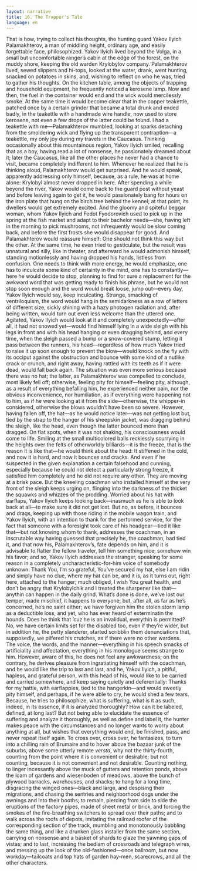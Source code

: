 ```yaml
---
layout: narrative
title: 16. The Trapper's Tale
language: en
---
```


That is how, trying to collect his thoughts, the hunting 
guard Yakov Ilyich Palamakhterov, a man of middling height, ordinary age, and easily forgettable face, 
philosophized. Yakov Ilyich lived beyond the Volga, in a small 
but uncomfortable ranger’s cabin at the edge of the forest, on 
the muddy shore, keeping the old warden Krylobylov company. Palamakhterov lived, sewed slippers and hi-tops, looked 
at the water, drank, went hunting, snacked on potatoes in skins, 
and, wishing to reflect on who he was, tried to gather his 
thoughts. On the kitchen table, among the objects of trapping 
and household equipment, he frequently noticed a kerosene 
lamp. Now and then, the fuel in the container would end and 
the wick would mercilessly smoke. At the same time it would 
become clear that in the copper teakettle, patched once by a 
certain grinder that became a total drunk and ended badly, in 
the teakettle with a handmade wire handle, now used to store 
kerosene, not even a few drops of the latter could be found. I 
had a teakettle with me—Palamakhterov mumbled, looking at 
sparks detaching from the smoldering wick and flying up the 
transparent contraption—a teakettle, my only joy during my 
travels in the Caucasus. Thinking occasionally about this 
mountainous region, Yakov Ilyich smiled, recalling that as a 
boy, having read a lot of nonsense, he passionately dreamed 
about it; later the Caucasus, like all the other places he never 
had a chance to visit, became completely indifferent to him. 
Whenever he realized that he is thinking aloud, Palamakhterov 
would get surprised. And he would speak, apparently addressing only himself, because, as a rule, he was at home alone: Krylobyl almost never dropped in here. After spending a while 
beyond the river, Yakov would come back to the guard post 
without yeast and before leaving again to get it, he would passionately bang for hours on the iron plate that hung on the 
birch tree behind the kennel; at that point, its dwellers would 
get extremely excited. And the gloomy and spiteful beggar 
woman, whom Yakov Ilyich and Fedot Fyodorovich used to 
pick up in the spring at the fish market and adapt to their bachelor needs—she, having left in the morning to pick mushrooms, not infrequently would be slow coming back, and before the first frosts she would disappear for good. And 
Palamakhterov would reassure himself: One should not think 
this way but the other. At the same time, he even tried to gesticulate, but the result was unnatural and silly, like in theater, 
and afterward he would admonish himself, standing motionlessly and having dropped his hands, listless from confusion. 
One needs to think with more energy, he would emphasize, 
one has to inculcate some kind of certainty in the mind, one 
has to constantly—here he would decide to stop, planning to 
find for sure a replacement for the awkward word that was getting ready to finish his phrase, but he would not stop soon 
enough and the word would break loose, jump out—every 
day, Yakov Ilyich would say, keep inculcating. Strange, smacking of ventriloquism, the word would hang in the semidarkness as a row of letters of different size, sickly shining with a 
hazy photogen radiation and, after being written, would turn 
out even less welcome than the uttered one. Agitated, Yakov 
Ilyich would look at it and completely unexpectedly—after all, 
it had not snowed yet—would find himself lying in a wide 
sleigh with his legs in front and with his head hanging or even 
dragging behind, and every time, when the sleigh passed a 
bump or a snow-covered stump, letting it pass between the runners, his head—regardless of how much Yakov tried to raise it 
up soon enough to prevent the blow—would knock on the fly 
with its occiput against the obstruction and bounce with some 
kind of a nutlike crack or crunch, and right away, having rattled 
with its teeth as if it were dead, would fall back again. The situation was even more serious because there was no hat; the latter, 
as Palamakhterov was compelled to conclude, most likely fell 
off; otherwise, feeling pity for himself—feeling pity, although, 
as a result of everything befalling him, he experienced neither 
pain, nor the obvious inconvenience, nor humiliation, as if everything were happening not to him, as if he were looking at it 
from the side—otherwise, the whipper-in considered, otherwise the blows wouldn’t have been so severe. However, having 
fallen off, the hat—as he would notice later—was not getting 
lost but, tied by the strap to the hanger of his sheepskin jacket, 
was dragging behind the sleigh, like the head, even though the 
latter bounced more than dragged. On flat spots, when it was 
not shaking, his consciousness would come to life. Smiling at 
the small multicolored balls recklessly scurrying in the heights 
over the felts of otherworldly billiards—it is the freeze, that is 
the reason it is like that—he would think about the head: It 
stiffened in the cold, and now it is hard, and now it bounces 
and cracks. And even if he suspected in the given explanation a 
certain falsehood and cunning, especially because he could 
not detect a particularly strong freeze, it satisfied him completely and he did not require any other. They are moving at a 
brisk pace. But the kneeling coachman who installed himself at 
the very front of the sleigh keeps urging on, flinging into the 
darkness of the thicket the squawks and whizzes of the prodding. Worried about his hat with earflaps, Yakov Ilyich keeps 
looking back—inasmuch as he is able to look back at all—to 
make sure it did not get lost. But no, as before, it bounces and 
drags, keeping up with those riding in the mobile wagon train, 
and Yakov Ilyich, with an intention to thank for the performed 
service, for the fact that someone with a foresight took care of 
his headgear—tied it like that—but not knowing whom to 
thank, addresses the coachman, in an inscrutable way having 
guessed that precisely he, the coachman, had tied it, and that 
now his, Palamakhterov’s, fate depends on him, and it is advisable to flatter the fellow traveler, tell him something nice, 
somehow win his favor; and so, Yakov Ilyich addresses the 
stranger, speaking for some reason in a completely uncharacteristic-for-him voice of somebody unknown: Thank You, I’m 
so grateful, You’ve secured my hat, else I am ridin and simply 
have no clue, where my hat can be, and it is, as it turns out, right 
here, attached to the hanger; much obliged, I wish You great 
health, and don’t be angry that Krylobylchik and I treated the 
sharpener like that—anythin can happen in the daily grind. 
What’s done is done, we’ve lost our temper, made mischief, it 
happens to everyone, but, after all, as far as he’s concerned, he’s 
no saint either; we have forgiven him the stolen storm lamp as 
a deductible loss, and yet, who has ever heard of exterminatin 
the hounds. Does he think that ’cuz he is an invalidual, everythin is permitted? No, we have certain limits set for the disabled 
too, even if they’re wider, but in addition he, the petty slanderer, 
started scribblin them denunciations that, supposedly, we pilfered his crutches, as if there were no other wardens. The voice, 
the words, and the manner—everything in his speech smacks 
of artificiality and affectation, everything in his monologue 
seems strange to him. However, aware of this, he does not feel 
any awkwardness; on the contrary, he derives pleasure from ingratiating himself with the coachman, and he would like the 
trip to last and last, and he, Yakov Ilyich, a pitiful, hapless, and 
grateful person, with this head of his, would like to be carried 
and carried somewhere, and keep saying quietly and deferentially: Thanks for my hattie, with earflappies, tied to the 
hangerkin—and would sweetly pity himself, and perhaps, if he 
were able to cry, he would shed a few tears. Because, he tries to 
philosophize, what is suffering, what is it as such, indeed, in its 
essence, if it is analyzed thoroughly? How can it be labeled, defined, at long last? But not being able to elucidate the essence 
of suffering and analyze it thoroughly, as well as define and label it, the hunter makes peace with the circumstances and no 
longer wants to worry about anything at all, but wishes that 
everything would end, be finished, pass, and never repeat itself 
again. To cross over, cross over, he fantasizes, to turn into a 
chilling rain of Brumaire and to hover above the bazaar junk of 
the suburbs, above some utterly remote *versta*, why not the 
thirty-fourth, counting from the point where it is convenient 
or desirable; but not counting, because it is not convenient and 
not desirable. Counting nothing, to linger incessantly above 
the muck of gutters and retention ponds, above the loam of 
gardens and wiesenboden of meadows, above the bunch of 
plywood barracks, warehouses, and shacks; to hang for a long 
time, disgracing the winged ones—black and large, and despising their migrations, and chasing the sentries and neighborhood dogs under the awnings and into their booths; to 
remain, piercing from side to side the eruptions of the factory 
pipes, made of sheet metal or brick, and forcing the smokes of 
the fire-breathing switchers to spread over their paths; and to 
walk across the roofs of depots, imitating the railroad roofer of 
the corresponding section of the track, mumbling and monotonously babbling the same thing, and like a drunken glass installer from the same section, carrying on nonsense and a basket of shards to glaze the yawning gaps of vistas; and to last, 
increasing the bedlam of crossroads and telegraph wires, and 
messing up the look of the old-fashioned—once ballroom, but 
now workday—tailcoats and top hats of garden hay-men, 
scarecrows, and all the other characters.